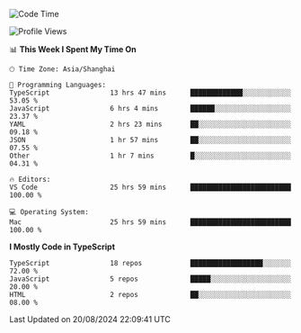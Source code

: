 <!--START_SECTION:waka-->
![Code Time](http://img.shields.io/badge/Code%20Time-6%2C567%20hrs%2056%20mins-blue)

![Profile Views](http://img.shields.io/badge/Profile%20Views-0-blue)

📊 **This Week I Spent My Time On** 

```text
🕑︎ Time Zone: Asia/Shanghai

💬 Programming Languages: 
TypeScript               13 hrs 47 mins      █████████████░░░░░░░░░░░░   53.05 % 
JavaScript               6 hrs 4 mins        ██████░░░░░░░░░░░░░░░░░░░   23.37 % 
YAML                     2 hrs 23 mins       ██░░░░░░░░░░░░░░░░░░░░░░░   09.18 % 
JSON                     1 hr 57 mins        ██░░░░░░░░░░░░░░░░░░░░░░░   07.55 % 
Other                    1 hr 7 mins         █░░░░░░░░░░░░░░░░░░░░░░░░   04.31 % 

🔥 Editors: 
VS Code                  25 hrs 59 mins      █████████████████████████   100.00 % 

💻 Operating System: 
Mac                      25 hrs 59 mins      █████████████████████████   100.00 % 
```

**I Mostly Code in TypeScript** 

```text
TypeScript               18 repos            ██████████████████░░░░░░░   72.00 % 
JavaScript               5 repos             █████░░░░░░░░░░░░░░░░░░░░   20.00 % 
HTML                     2 repos             ██░░░░░░░░░░░░░░░░░░░░░░░   08.00 % 
```




 Last Updated on 20/08/2024 22:09:41 UTC
<!--END_SECTION:waka-->
